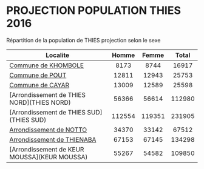 # PROJECTION POPULATION THIES 2016
	
Répartition de la population de THIES projection selon le sexe
	
| Localite  | Homme | Femme | Total |
| --------- |:-----:|:-----:|:-----:|
| [Commune de KHOMBOLE](KHOMBOLE) | 8173 | 8744 | 16917 |
| [Commune de POUT](POUT) | 12811 | 12943 | 25753 |
| [Commune de CAYAR](CAYAR) | 13009 | 12589 | 25598 |
| [Arrondissement de THIES NORD](THIES NORD) | 56366 | 56614 | 112980 |
| [Arrondissement de THIES SUD](THIES SUD) | 112554 | 119351 | 231905 |
| [Arrondissement de NOTTO](NOTTO) | 34370 | 33142 | 67512 |
| [Arrondissement de THIENABA](THIENABA) | 67153 | 67145 | 134298 |
| [Arrondissement de KEUR MOUSSA](KEUR MOUSSA) | 55267 | 54582 | 109850 |
